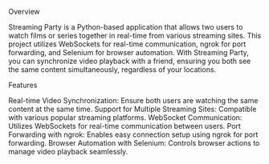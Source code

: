 Overview

Streaming Party is a Python-based application that allows two users to watch films or series together in real-time from various streaming sites. This project utilizes WebSockets for real-time communication, ngrok for port forwarding, and Selenium for browser automation. With Streaming Party, you can synchronize video playback with a friend, ensuring you both see the same content simultaneously, regardless of your locations.

Features

Real-time Video Synchronization: Ensure both users are watching the same content at the same time.
Support for Multiple Streaming Sites: Compatible with various popular streaming platforms.
WebSocket Communication: Utilizes WebSockets for real-time communication between users.
Port Forwarding with ngrok: Enables easy connection setup using ngrok for port forwarding.
Browser Automation with Selenium: Controls browser actions to manage video playback seamlessly.

